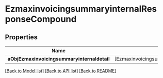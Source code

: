 # EzmaxinvoicingsummaryinternalResponseCompound

## Properties
Name | Type | Description | Notes
------------ | ------------- | ------------- | -------------
**aObjEzmaxinvoicingsummaryinternaldetail** | [EzmaxinvoicingsummaryinternaldetailResponseCompound] |  | 

[[Back to Model list]](../README.md#documentation-for-models) [[Back to API list]](../README.md#documentation-for-api-endpoints) [[Back to README]](../README.md)


